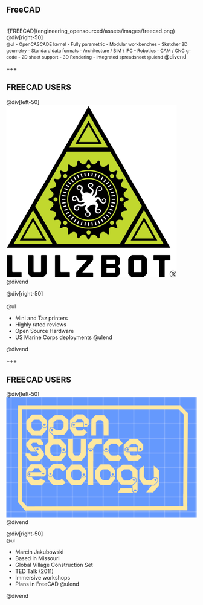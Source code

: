 ## FreeCAD

<div class="left-50">
<br>
![FREECAD](engineering_opensourced/assets/images/freecad.png)
</div>
@div[right-50]
<br>
<span style="font-size:85%">
@ul
 - OpenCASCADE kernel
 - Fully parametric
 - Modular workbenches
 - Sketcher 2D geometry
 - Standard data formats
 - Architecture / BIM / IFC
 - Robotics
 - CAM / CNC g-code
 - 2D sheet support
 - 3D Rendering
 - Integrated spreadsheet
@ulend
</span>
@divend

+++

## FREECAD USERS

@div[left-50]
![LULZBOT](engineering_opensourced/assets/images/lulzbot.png)
@divend

@div[right-50]
<span style="font-size:100%">
<br><br>
@ul
 - Mini and Taz printers
 - Highly rated reviews
 - Open Source Hardware
  - US Marine Corps deployments
@ulend
</span>
@divend

+++

## FREECAD USERS

@div[left-50]
<br>
![OSE](engineering_opensourced/assets/images/ose_logo.png)
@divend

@div[right-50]
<span style="font-size:90%">
<br>
@ul
 - Marcin Jakubowski
 - Based in Missouri
 - Global Village Construction Set
 - TED Talk (2011)
 - Immersive workshops
 - Plans in FreeCAD
@ulend
</span>
@divend